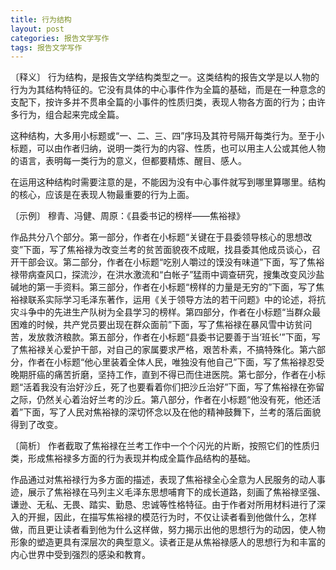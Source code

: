 ```yaml
---
title: 行为结构
layout: post
categories: 报告文学写作
tags: 报告文学写作
---
```


〔释义〕 行为结构，是报告文学结构类型之一。这类结构的报告文学是以人物的行为为其结构特征的。它没有具体的中心事件作为全篇的基础，而是在一种意念的支配下，按许多并不贯串全篇的小事件的性质归类，表现人物各方面的行为；由许多行为，组合起来完成全篇。

这种结构，大多用小标题或“一、二、三、四”序玛及其符号隔开每类行为。至于小标题，可以由作者归纳，说明一类行为的内容、性质，也可以用主人公或其他人物的语言，表明每一类行为的意义，但都要精炼、醒目、感人。

在运用这种结构时需要注意的是，不能因为没有中心事件就写到哪里算哪里。结构的核心，应该是在表现人物最重要的行为上面。

〔示例〕 穆青、冯健、周原：《县委书记的榜样——焦裕禄》

作品共分八个部分。第一部分，作者在小标题“关键在于县委领导核心的思想改变”下面，写了焦裕禄为改变兰考的贫苦面貌夜不成眠，找县委其他成员谈心，召开干部会议。第二部分，作者在小标题“吃别人嚼过的馍没有味道”下面，写了焦裕禄带病查风口，探流沙，在洪水激流和“白帐子”猛雨中调查研究，搜集改变风沙盐碱地的第一手资料。第三部分，作者在小标题“榜样的力量是无穷的”下面，写了焦裕禄联系实际学习毛泽东著作，运用《关于领导方法的若干问题》中的论述，将抗灾斗争中的先进生产队树为全县学习的榜样。第四部分，作者在小标题“当群众最困难的时候，共产党员要出现在群众面前”下面，写了焦裕禄在暴风雪中访贫问苦，发放救济粮款。第五部分，作者在小标题“县委书记要善于当‘班长’”下面，写了焦裕禄关心爱护干部，对自己的家属要求严格，艰苦朴素，不搞特殊化。第六部分，作者在小标题“他心里装着全体人民，唯独没有他自己”下面，写了焦裕禄忍受晚期肝癌的痛苦折磨，坚持工作，直到不得已而住进医院。第七部分，作者在小标题“活着我没有治好沙丘，死了也要看着你们把沙丘治好”下面，写了焦裕禄在弥留之际，仍然关心着治好兰考的沙丘。第八部分，作者在小标题“他没有死，他还活着”下面，写了人民对焦裕禄的深切怀念以及在他的精神鼓舞下，兰考的落后面貌得到了改变。

〔简析〕 作者截取了焦裕禄在兰考工作中一个个闪光的片断，按照它们的性质归类，形成焦裕禄多方面的行为表现并构成全篇作品结构的基础。

作品通过对焦裕禄行为多方面的描述，表现了焦裕禄全心全意为人民服务的动人事迹，展示了焦裕禄在马列主义毛泽东思想哺育下的成长道路，刻画了焦裕禄坚强、谦逊、无私、无畏、踏实、勤恳、忠诚等性格特征。由于作者对所用材料进行了深入的开掘，因此，在描写焦裕禄的模范行为时，不仅让读者看到他做什么，怎样做，而且更让读者看到他为什么这样做，努力揭示出他的思想行为的动因，使人物形象的塑造更具有深层次的典型意义。读者正是从焦裕禄感人的思想行为和丰富的内心世界中受到强烈的感染和教育。 